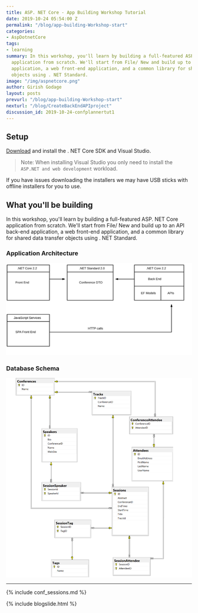 ```yaml
---
title: ASP. NET Core - App Building Workshop Tutorial
date: 2019-10-24 05:54:00 Z
permalink: "/blog/app-building-Workshop-start"
categories:
- AspDotnetCore
tags:
- learning
summary: In this workshop, you'll learn by building a full-featured ASP. NET Core
  application from scratch. We'll start from File/ New and build up to an API back-end
  application, a web front-end application, and a common library for shared data transfer
  objects using . NET Standard.
image: "/img/aspnetcore.png"
author: Girish Godage
layout: posts
prevurl: "/blog/app-building-Workshop-start"
nexturl: "/blog/CreateBackEndAPIproject"
discussion_id: 2019-10-24-confplannertut1
---
```


## Setup

[Download](https://www.microsoft.com/net/download) and install the . NET Core SDK and Visual Studio.

> Note: When installing Visual Studio you only need to install the `ASP.NET and web development` workload.

If you have issues downloading the installers we may have USB sticks with offline installers for you to use.

## What you'll be building

In this workshop, you'll learn by building a full-featured ASP. NET Core application from scratch. We'll start from File/ New and build up to an API back-end application, a web front-end application, and a common library for shared data transfer objects using . NET Standard.

### Application Architecture

![Architecture Diagram](/img/aspdotnetcore/confplanner/1/ConferencePlannerArchitectureDiagram.svg)

### Database Schema

![Database Schema Diagram](/img/aspdotnetcore/confplanner/1/conference-planner-db-diagram.png)

---
{% include conf_sessions.md %}

{% include blogslide.html %}

